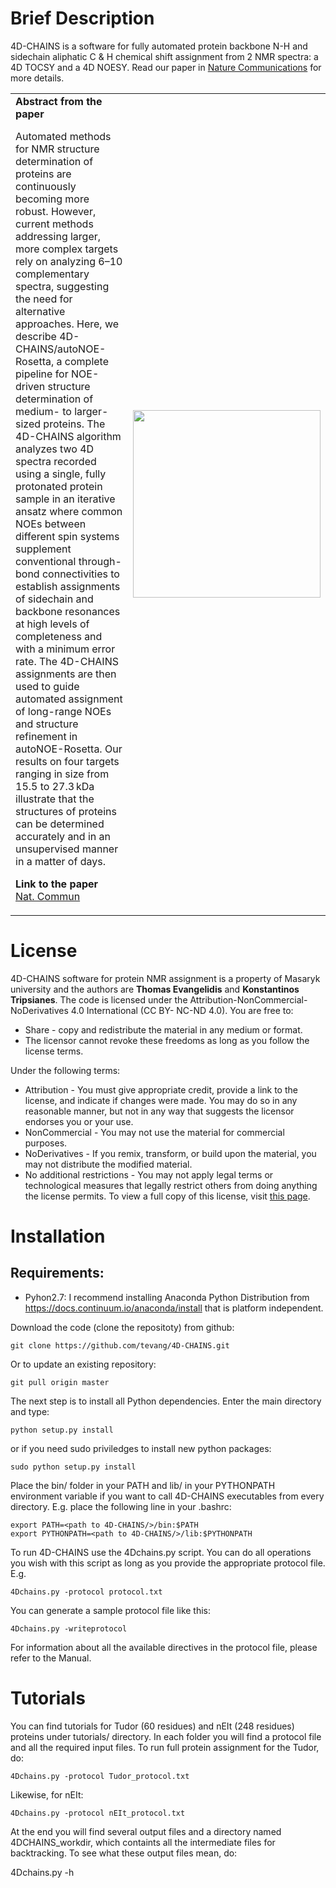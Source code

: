 

Brief Description
=================

4D-CHAINS is a software for fully automated protein backbone N-H and sidechain aliphatic C & H chemical shift assignment from 2 NMR spectra: a 4D TOCSY and
a 4D NOESY. Read our paper in [Nature Communications](https://www.nature.com/articles/s41467-017-02592-z) for more details.

<table style="border-collapse: collapse">
<tr>
<td style="vertical-align: top" valign="top">
    <strong>Abstract from the paper</strong>
    <p>Automated methods for NMR structure determination of proteins are continuously becoming more robust. However, current methods 
    addressing larger, more complex targets rely on analyzing 6–10 complementary spectra, suggesting the need for alternative 
    approaches. Here, we describe 4D-CHAINS/autoNOE-Rosetta, a complete pipeline for NOE-driven structure determination of medium- 
    to larger-sized proteins. The 4D-CHAINS algorithm analyzes two 4D spectra recorded using a single, fully protonated protein 
    sample in an iterative ansatz where common NOEs between different spin systems supplement conventional through-bond 
    connectivities to establish assignments of sidechain and backbone resonances at high levels of completeness and with a minimum 
    error rate. The 4D-CHAINS assignments are then used to guide automated assignment of long-range NOEs and structure refinement 
    in autoNOE-Rosetta. Our results on four targets ranging in size from 15.5 to 27.3 kDa illustrate that the structures of proteins 
    can be determined accurately and in an unsupervised manner in a matter of days.
    <p>
    <strong>Link to the paper</strong><br />
    <a href="https://www.nature.com/articles/s41467-017-02592-z">Nat. Commun</a>
    </p>
</td><td width="300">
<img src="images/network.png" width="300" /></img>
</td>
</tr>
</table>


License
============

4D-CHAINS software for protein NMR assignment is a property of Masaryk university and the authors are **Thomas Evangelidis** and **Konstantinos Tripsianes**. The code is licensed under the Attribution-NonCommercial-NoDerivatives 4.0 International (CC BY- NC-ND 4.0). You are free to:

* Share - copy and redistribute the material in any medium or format.
* The licensor cannot revoke these freedoms as long as you follow the license terms.

Under the following terms:

* Attribution - You must give appropriate credit, provide a link to the license, and indicate if changes were made. You may do so in any reasonable manner, but not in any 		  way that suggests the licensor endorses you or your use.
* NonCommercial - You may not use the material for commercial purposes.
* NoDerivatives - If you remix, transform, or build upon the material, you may not distribute the modified material.
* No additional restrictions - You may not apply legal terms or technological measures that legally restrict others from doing anything the license permits.
To view a full copy of this license, visit [this page](https://creativecommons.org/licenses/by-nc-nd/4.0/legalcode).


Installation
============

## Requirements:

* Pyhon2.7: I recommend installing Anaconda Python Distribution from https://docs.continuum.io/anaconda/install that is platform independent.

Download the code (clone the repositoty) from github:

    git clone https://github.com/tevang/4D-CHAINS.git

Or to update an existing repository:
	
    git pull origin master

The next step is to install all Python dependencies. Enter the main directory and type:
	
    python setup.py install

or if you need sudo priviledges to install new python packages:
	
    sudo python setup.py install

Place the bin/ folder in your PATH and lib/ in your PYTHONPATH environment variable if you want to call 4D-CHAINS executables from every directory. E.g. place the following line in your .bashrc:
	
    export PATH=<path to 4D-CHAINS/>/bin:$PATH
    export PYTHONPATH=<path to 4D-CHAINS/>/lib:$PYTHONPATH

To run 4D-CHAINS use the 4Dchains.py script. You can do all operations you wish with this script as long as you provide the appropriate protocol file. E.g.
	
    4Dchains.py -protocol protocol.txt

You can generate a sample protocol file like this:
	
    4Dchains.py -writeprotocol

For information about all the available directives in the protocol file, please refer to the Manual.


Tutorials
============

You can find tutorials for Tudor (60 residues) and nEIt (248 residues) proteins under tutorials/ directory. In each folder you will find a protocol file and all the required input files. To run full protein assignment for the Tudor, do:

	4Dchains.py -protocol Tudor_protocol.txt

Likewise, for nEIt:

	4Dchains.py -protocol nEIt_protocol.txt

At the end you will find several output files and a directory named 4DCHAINS_workdir, which containts all the intermediate files for backtracking. To see what
these output files mean, do:

4Dchains.py -h





